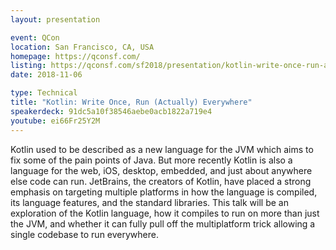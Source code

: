 ```yaml
---
layout: presentation

event: QCon
location: San Francisco, CA, USA
homepage: https://qconsf.com/
listing: https://qconsf.com/sf2018/presentation/kotlin-write-once-run-actually-everywhere
date: 2018-11-06

type: Technical
title: "Kotlin: Write Once, Run (Actually) Everywhere"
speakerdeck: 91dc5a10f38546aebe0acb1822a719e4
youtube: ei66Fr25Y2M
---
```


Kotlin used to be described as a new language for the JVM which aims to fix some of the pain points of Java. But more recently Kotlin is also a language for the web, iOS, desktop, embedded, and just about anywhere else code can run. JetBrains, the creators of Kotlin, have placed a strong emphasis on targeting multiple platforms in how the language is compiled, its language features, and the standard libraries. This talk will be an exploration of the Kotlin language, how it compiles to run on more than just the JVM, and whether it can fully pull off the multiplatform trick allowing a single codebase to run everywhere.
